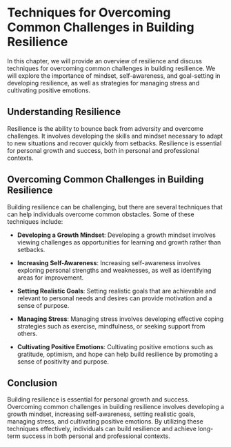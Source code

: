 Techniques for Overcoming Common Challenges in Building Resilience
=====================================================================================================

In this chapter, we will provide an overview of resilience and discuss techniques for overcoming common challenges in building resilience. We will explore the importance of mindset, self-awareness, and goal-setting in developing resilience, as well as strategies for managing stress and cultivating positive emotions.

Understanding Resilience
------------------------

Resilience is the ability to bounce back from adversity and overcome challenges. It involves developing the skills and mindset necessary to adapt to new situations and recover quickly from setbacks. Resilience is essential for personal growth and success, both in personal and professional contexts.

Overcoming Common Challenges in Building Resilience
---------------------------------------------------

Building resilience can be challenging, but there are several techniques that can help individuals overcome common obstacles. Some of these techniques include:

* **Developing a Growth Mindset**: Developing a growth mindset involves viewing challenges as opportunities for learning and growth rather than setbacks.

* **Increasing Self-Awareness**: Increasing self-awareness involves exploring personal strengths and weaknesses, as well as identifying areas for improvement.

* **Setting Realistic Goals**: Setting realistic goals that are achievable and relevant to personal needs and desires can provide motivation and a sense of purpose.

* **Managing Stress**: Managing stress involves developing effective coping strategies such as exercise, mindfulness, or seeking support from others.

* **Cultivating Positive Emotions**: Cultivating positive emotions such as gratitude, optimism, and hope can help build resilience by promoting a sense of positivity and purpose.

Conclusion
----------

Building resilience is essential for personal growth and success. Overcoming common challenges in building resilience involves developing a growth mindset, increasing self-awareness, setting realistic goals, managing stress, and cultivating positive emotions. By utilizing these techniques effectively, individuals can build resilience and achieve long-term success in both personal and professional contexts.
